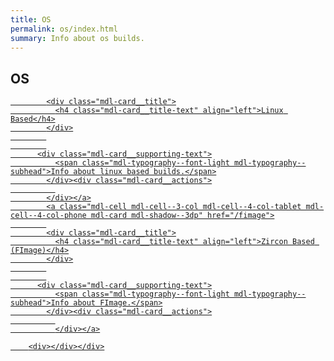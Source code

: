 ```yaml
---
title: OS
permalink: os/index.html
summary: Info about os builds.
---
```

## OS

<div class="dahliaOS-card-container mdl-grid">
          <a class="mdl-cell mdl-cell--3-col mdl-cell--4-col-tablet mdl-cell--4-col-phone mdl-card mdl-shadow--3dp" href="/linux">
            
            <div class="mdl-card__title">
              <h4 class="mdl-card__title-text" align="left">Linux Based</h4>
            </div>
            
            
          <div class="mdl-card__supporting-text">
              <span class="mdl-typography--font-light mdl-typography--subhead">Info about linux based builds.</span>
            </div><div class="mdl-card__actions">
              
            </div></a>
            <a class="mdl-cell mdl-cell--3-col mdl-cell--4-col-tablet mdl-cell--4-col-phone mdl-card mdl-shadow--3dp" href="/fimage">
            
            <div class="mdl-card__title">
              <h4 class="mdl-card__title-text" align="left">Zircon Based (FImage)</h4>
            </div>
            
            
          <div class="mdl-card__supporting-text">
              <span class="mdl-typography--font-light mdl-typography--subhead">Info about FImage.</span>
            </div><div class="mdl-card__actions">
              
              </div></a>

        <div></div></div>